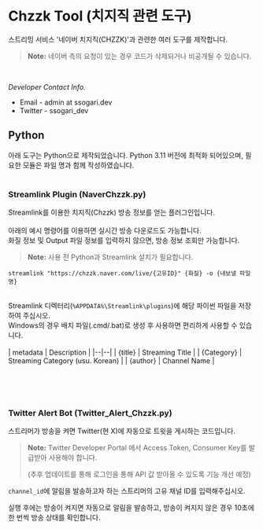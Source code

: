 
# Chzzk Tool (치지직 관련 도구)

스트리밍 서비스 '네이버 치지직(CHZZK)'과 관련한 여러 도구를 제작합니다.
> **Note:** 네이버 측의 요청이 있는 경우 코드가 삭제되거나 비공개될 수 있습니다.

<br/>

*Developer Contact Info.*

 - Email - admin at ssogari.dev
 - Twitter - ssogari_dev

## Python

아래 도구는 Python으로 제작되었습니다. Python 3.11 버전에 최적화 되어있으며, 필요한 모듈은 파일 명과 함께 작성하였습니다.
<br/><br/>

### Streamlink Plugin (NaverChzzk.py)
Streamlink를 이용한 치지직(Chzzk) 방송 정보를 얻는 플러그인입니다.
<br><br>아래의 예시 명령어를 이용하면 실시간 방송 다운로드도 가능합니다.
<br>화질 정보 및 Output 파일 정보를 입력하지 않으면, 방송 정보 조회만 가능합니다.<br>
> **Note:**  사용 전 Python과 Streamlink 설치가 필요합니다.

```
streamlink "https://chzzk.naver.com/live/{고유ID}" {화질} -o {내보낼 파일 명}
```

<br>Streamlink 디렉터리(`%APPDATA%\Streamlink\plugins`)에 해당 파이썬 파일을 저장하여 주십시오.
<br>Windows의 경우 배치 파일(.cmd/.bat)로 생성 후 사용하면 편리하게 사용할 수 있습니다.
<br><br>
| metadata | Description |
|--|--|
| {title} | Streaming Title |
| {Category} | Streaming Category (usu. Korean) |
| {author} | Channel Name |




<br/><br/><br/>
### Twitter Alert Bot (Twitter_Alert_Chzzk.py)
스트리머가 방송을 켜면 Twitter(현 X)에 자동으로 트윗을 게시하는 코드입니다.
> **Note:** Twitter Developer Portal 에서 Access Token, Consumer Key를 발급받아 사용해야 합니다.
>
>  (추후 업데이트를 통해 로그인을 통해 API 값 받아올 수 있도록 기능 개선 예정)

`channel_id`에 알림을 발송하고자 하는 스트리머의 고유 채널 ID를 입력해주십시오.


실행 후에는 방송이 켜지면 자동으로 알림을 발송하고, 방송이 켜지지 않은 경우 10초에 한 번씩 방송 상태를 확인합니다.
